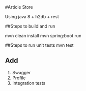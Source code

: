 
#Article Store

Using  java 8 + h2db + rest

##Steps to build and run

mvn clean install
mvn spring:boot run

##Steps to run unit tests
mvn test


## Add
1) Swagger
2) Profile
3) Integration tests
 
  
 